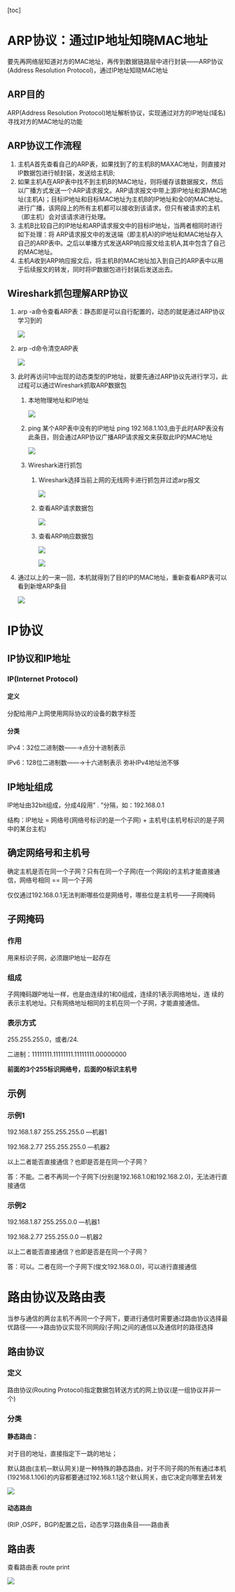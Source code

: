 [toc]

# ARP协议：通过IP地址知晓MAC地址

要先再网络层知道对方的MAC地址，再传到数据链路层中进行封装——ARP协议(Address Resolution Protocol)，通过IP地址知晓MAC地址

## ARP目的

ARP(Address Resolution Protocol)地址解析协议，实现通过对方的IP地址(域名)寻找对方的MAC地址的功能

## ARP协议工作流程

1. 主机A首先查看自己的ARP表，如果找到了的主机B的MAXAC地址，则直接对IP数据包进行帧封装，发送给主机B;
2. 如果主机A在ARP表中找不到主机B的MAC地址，则将缓存该数据报文，然后以广播方式发送一个ARP请求报文。ARP请求报文中带上源IP地址和源MAC地址(主机A)；目标IP地址和目标MAC地址为主机B的IP地址和全0的MAC地址。进行广播，该网段上的所有主机都可以接收到该请求，但只有被请求的主机（即主机）会对该请求进行处理。
3. 主机B比较自己的IP地址和ARP请求报文中的目标IP地址，当两者相同时进行如下处理：将  ARP请求报文中的发送端（即主机A)的IP地址和MAC地址存入自己的ARP表中。之后以单播方式发送ARP响应报文给主机A,其中包含了自己的MAC地址。
4. 主机A收到ARP响应报文后，将主机B的MAC地址加入到自己的ARP表中以用于后续报文的转发，同时将IP数据包进行封装后发送出去。

## Wireshark抓包理解ARP协议

1. arp -a命令查看ARP表：静态即是可以自行配置的，动态的就是通过ARP协议学习到的

   ![](https://gitee.com/YatJay/image/raw/master/md/202201082218375.png)

2. arp -d命令清空ARP表

   ![](https://gitee.com/YatJay/image/raw/master/md/202201082218053.png)

3. 此时再访问1中出现的动态类型的IP地址，就要先通过ARP协议先进行学习，此过程可以通过Wireshark抓取ARP数据包

   1. 本地物理地址和IP地址

      ![](https://gitee.com/YatJay/image/raw/master/md/202201082218616.png)

   2. ping 某个ARP表中没有的IP地址 ping 192.168.1.103,由于此时ARP表没有此条目，则会通过ARP协议广播ARP请求报文来获取此IP的MAC地址

      ![](https://gitee.com/YatJay/image/raw/master/md/202201082218634.png)

   3. Wireshark进行抓包

      1. Wireshark选择当前上网的无线网卡进行抓包并过滤arp报文

         ![](https://gitee.com/YatJay/image/raw/master/md/202201082219884.png)

      2. 查看ARP请求数据包

         ![](https://gitee.com/YatJay/image/raw/master/md/202201082219504.png)

      3. 查看ARP响应数据包

         ![](https://gitee.com/YatJay/image/raw/master/md/202201082219631.png)

         ![](https://gitee.com/YatJay/image/raw/master/md/202201082219619.png)

4. 通过以上的一来一回，本机就得到了目的IP的MAC地址，重新查看ARP表可以看到新增ARP条目

   ![](https://gitee.com/YatJay/image/raw/master/md/202201082220628.png)

# IP协议

## IP协议和IP地址

### IP(Internet Protocol)

#### 定义

分配给用户上网使用网际协议的设备的数字标签

#### 分类

IPv4：32位二进制数——→点分十进制表示

IPv6：128位二进制数——→十六进制表示    弥补IPv4地址池不够

## IP地址组成

IP地址由32bit组成，分成4段用” . ”分隔，如：192.168.0.1

结构：IP地址 = 网络号(网络号标识的是一个子网) + 主机号(主机号标识的是子网中的某台主机)

## 确定网络号和主机号

确定主机是否在同一个子网？只有在同一个子网(在一个网段)的主机才能直接通信，网络号相同 == 同一个子网

仅仅通过192.168.0.1无法判断哪些位是网络号，哪些位是主机号——子网掩码

## 子网掩码

### 作用

用来标识子网，必须跟IP地址一起存在

### 组成

子网掩码跟P地址一样，也是由连续的1和0组成，连续的1表示网络地址，连 续的表示主机地址。只有网络地址相同的主机在同一个子网，才能直接通信。

### 表示方式

255.255.255.0，或者/24.

二进制：11111111.11111111.11111111.00000000

**前面的3个255标识网络号，后面的0标识主机号**

## 示例

### 示例1

192.168.1.87  255.255.255.0  —机器1

192.168.2.77  255.255.255.0  —机器2

以上二者能否直接通信？也即是否是在同一个子网？

答：不能。二者不再同一个子网下(分别是192.168.1.0和192.168.2.0)，无法进行直接通信

### 示例2

192.168.1.87  255.255.0.0  —机器1

192.168.2.77  255.255.0.0  —机器2

以上二者能否直接通信？也即是否是在同一个子网？

答：可以。二者在同一个子网下(俊文192.168.0.0)，可以进行直接通信

# 路由协议及路由表

当参与通信的两台主机不再同一个子网下，要进行通信时需要通过路由协议选择最优路径——→路由协议实现不同网段(子网)之间的通信以及通信时的路径选择

## 路由协议

### 定义

路由协议(Routing Protocol)指定数据包转送方式的网上协议(是一组协议并非一个)

### 分类

#### 静态路由：

对于目的地址，直接指定下一跳的地址；

默认路由(主机—默认网关)是一种特殊的静态路由，对于不同子网的所有通过本机(192168.1.106)的内容都要通过192.168.1.1这个默认网关，由它决定向哪里去转发

![](https://gitee.com/YatJay/image/raw/master/md/202201082220265.png)

#### 动态路由

(RIP ,OSPF，BGP)配置之后，动态学习路由条目——路由表

## 路由表

查看路由表 route print

![](https://gitee.com/YatJay/image/raw/master/md/202201082220527.png)